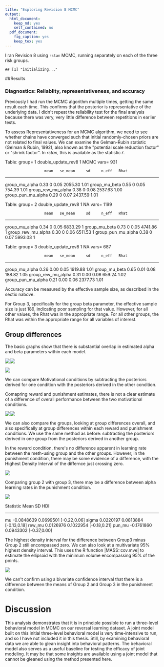 ```yaml
---
title: "Exploring Revision 8 MCMC"
output:
  html_document:
    keep_md: yes
    self_contained: no
  pdf_document:
    fig_caption: yes
    keep_tex: yes
---
```

 

I ran Revision 8 using `rstan` MCMC, running separately on each of the three risk groups. 







```
## [1] "initializing..."
```





##Results

### Diagnostics: Reliablity, representativeness, and accuracy

Previously I had run the MCMC algorithm multiple times, getting the same result each time. This confirms that the posterior is representative of the underlying data. I didn't repeat the reliability test for the final analysis because there was very, very little difference between repetitions in earlier tests.

To assess Representativeness for an MCMC algorithm, we need to see whether chains have converged such that initial randomly-chosen priors are not related to final values. We can examine the Gelman-Rubin statistic (Gelman & Rubin, 1992), also known as the "potential scale reduction factor" or "shrink factor". In $rstan$, this is available as the statistic $\widehat{r}$.



Table: group= 1 double_update_rev8 1 MCMC vars= 931

                      mean   se_mean     sd     n_eff   Rhat
-------------------  -----  --------  -----  --------  -----
group_mu_alpha        0.33         0   0.05   2055.30   1.01
group_mu_beta         0.55         0   0.05    754.39   1.01
group_rew_mu_alpha    0.38         0   0.08   2537.63   1.00
group_pun_mu_alpha    0.29         0   0.07   2437.59   1.01



Table: group= 2 double_update_rev8 1 NA vars= 1199

                      mean   se_mean     sd     n_eff   Rhat
-------------------  -----  --------  -----  --------  -----
group_mu_alpha        0.34         0   0.05   6833.29      1
group_mu_beta         0.73         0   0.05   4741.86      1
group_rew_mu_alpha    0.30         0   0.06   6511.53      1
group_pun_mu_alpha    0.38         0   0.07   5993.03      1



Table: group= 3 double_update_rev8 1 NA vars= 687

                      mean   se_mean     sd     n_eff   Rhat
-------------------  -----  --------  -----  --------  -----
group_mu_alpha        0.26      0.00   0.05   1919.88   1.01
group_mu_beta         0.65      0.01   0.08    188.82   1.05
group_rew_mu_alpha    0.31      0.00   0.08    659.24   1.02
group_pun_mu_alpha    0.21      0.00   0.06   2377.73   1.01

Accuracy can be measured by the effective sample size, as described in the sectio nabove. 

For Group 3, specifically for the group beta parameter, the effective sample size is just 189, indicating poor sampling for that value. However, for all other values, the Rhat was in the appropriate range. For all other groups, the Rhat was within the appropriate range for all variables of interest.

## Group differences

The basic graphs show that there is substantial overlap in estimated alpha and beta parameters within each model.

![](final_report_three_level_analysis_rev8_files/figure-html/unnamed-chunk-2-1.png)<!-- -->![](final_report_three_level_analysis_rev8_files/figure-html/unnamed-chunk-2-2.png)<!-- -->

![](final_report_three_level_analysis_rev8_files/figure-html/sigma-1.png)<!-- -->

We can compare Motivational conditions by subtracting the posteriors derived for one condition with the posteriors derived in the other condition.

Comapring reward and punishment estimates, there is not a clear estimate of a difference of overall performance between the two motivational conditions.

![](final_report_three_level_analysis_rev8_files/figure-html/unnamed-chunk-3-1.png)<!-- -->![](final_report_three_level_analysis_rev8_files/figure-html/unnamed-chunk-3-2.png)<!-- -->

We can also compare the groups, looking at group differences overall, and also specifically at group differences within each reward and punishment conditions. We use the same method as before: subtracting the posteriors derived in one group from the posteriors derived in another group.

In the reward condition, there's no difference apparent in learning rate between the meth-using group and the other groups. However, in the punishment condition, there may be some evidence of a difference, with the Highest Density Interval of the differnce just crossing zero.

![](final_report_three_level_analysis_rev8_files/figure-html/unnamed-chunk-4-1.png)<!-- -->

Comparing group 2 with group 3, there may be a difference between alpha learning rates in the punishment condition.

![](final_report_three_level_analysis_rev8_files/figure-html/unnamed-chunk-5-1.png)<!-- -->


Statistic          Mean          SD  HDI          
----------  -----------  ----------  -------------
mu           -0.0848639   0.0699501  [-0.22,0.06] 
sigma         0.0220197   0.0813884  [-0.13,0.18] 
rew_mu        0.0126976   0.1022954  [-0.18,0.21] 
pun_mu       -0.1761860   0.0943302  [-0.37,0.00] 

The highest density interval for the difference between Group3 minus Group 2 still encompassed zero. We can also look at a multivariate 95% highest density interval. This uses the R function |MASS::cov.mve| to estimate the ellipsoid with the minimum volume encompassing 95% of the points.


![](final_report_three_level_analysis_rev8_files/figure-html/unnamed-chunk-7-1.png)<!-- -->

We can't confirm using a bivariate confidence interval that there is a difference between the means of Group 2 and Group 3 in the punishment condition.

# Discussion

This analysis demonstrates that it is in principle possible to run a three-level behavioral model in MCMC on our reversal learning dataset. A joint model built on this initial three-level behavioral model is very time-intensive to run, and so I have not included it in this thesis. Still, by examining behavioral data we are able to glean insight into behavioral patterns. The behavioral model also serves as a useful baseline for testing the efficacy of joint modeling. It may be that some insights are available using a joint model that cannot be gleaned using the method presented here.

